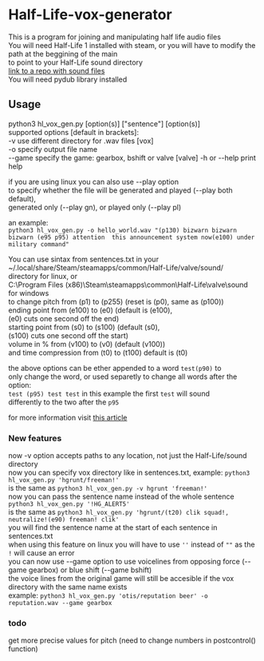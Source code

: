 # Half-Life-vox-generator
This is a program for joining and manipulating half life audio files  
You will need Half-Life 1 installed with steam, or you will have to modify the path at the beggining of the main  
to point to your Half-Life sound directory  
[link to a repo with sound files](https://github.com/sourcesounds/hl1)  
You will need pydub library installed  
## Usage
python3 hl\_vox\_gen.py \[option(s)\] \["sentence"\] \[option(s)\]  
supported options \[default in brackets\]:  
-v use different directory for .wav files [vox]  
-o specify output file name  
--game specify the game: gearbox, bshift or valve [valve]
-h or --help print help  

if you are using linux you can also use --play option  
to specify whether the file will be generated and played (--play both default),  
generated only (--play gn), or played only (--play pl)  

an example:  
```python3 hl_vox_gen.py -o hello_world.wav "(p130) bizwarn bizwarn bizwarn (e95 p95) attention  this announcement system now(e100) under military command"```

You can use sintax from sentences.txt in your  
~/.local/share/Steam/steamapps/common/Half-Life/valve/sound/  
directory for linux, or  
C:\\Program Files (x86)\\Steam\\steamapps\\common\\Half-Life\\valve\\sound  
for windows  
to change pitch from (p1) to (p255) (reset is (p0), same as (p100))  
ending point from (e100) to (e0) (default is (e100),  
(e0) cuts one second off the end)  
starting point from (s0) to (s100) (default (s0),  
(s100) cuts one second off the start)  
volume in % from (v100) to (v0) (default (v100))  
and time compression from (t0) to (t100) default is (t0)  

the above options can be ether appended to a word ```test(p90)``` to  
only change the word, or used separetly to change all words after the option:  
```test (p95) test test``` in this example the first ```test``` will sound  
differently to the two after the ```p95```  

for more information visit [this article](https://twhl.info/wiki/page/sentences.txt)  

### New features
now -v option accepts paths to any location, not just the Half-Life/sound directory  
now you can specify vox directory like in sentences.txt, example: ```python3 hl_vox_gen.py 'hgrunt/freeman!'```  
is the same as ```python3 hl_vox_gen.py -v hgrunt 'freeman!'```  
now you can pass the sentence name instead of the whole sentence ```python3 hl_vox_gen.py '!HG_ALERT5'```  
is the same as ```python3 hl_vox_gen.py 'hgrunt/(t20) clik squad!, neutralize!(e90) freeman! clik'```  
you will find the sentence name at the start of each sentence in sentences.txt  
when using this feature on linux you will have to use ```''``` instead of ```""``` as the ```!``` will cause an error  
you can now use --game option to use voicelines from opposing force (--game gearbox) or blue shift (--game bshift)  
the voice lines from the original game will still be accesible if the vox directory with the same name exists  
example: ```python3 hl_vox_gen.py 'otis/reputation beer' -o reputation.wav --game gearbox```  
### todo
get more precise values for pitch (need to change numbers in postcontrol() function)  
